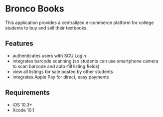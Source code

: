 # Bronco Books
This application provides a centralized e-commerce platform for college students to buy and sell their textbooks.

## Features
* authenticates users with SCU Login
* integrates barcode scanning (so students can use smartphone camera to scan barcode and auto-fill listing fields)
* view all listings for sale posted by other students
* integrates Apple Pay for direct, easy payments

## Requirements
* iOS 10.3+
* Xcode 10.1
